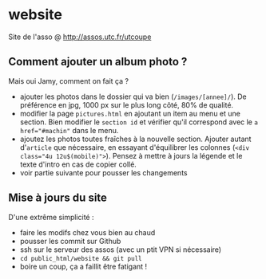 # website
Site de l'asso @ http://assos.utc.fr/utcoupe

## Comment ajouter un album photo ?
Mais oui Jamy, comment on fait ça ?
 - ajouter les photos dans le dossier qui va bien (`/images/[annee]/`). De préférence en jpg, 1000 px sur le plus long côté, 80% de qualité.
 - modifier la page `pictures.html` en ajoutant un item au menu et une section. Bien modifier le `section id` et vérifier qu'il correspond avec le `a href="#machin"` dans le menu.
 - ajoutez les photos toutes fraîches à la nouvelle section. Ajouter autant d'`article` que nécessaire, en essayant d'équilibrer les colonnes (`<div class="4u 12u$(mobile)">`). Pensez à mettre à jours la légende et le texte d'intro en cas de copier collé.
 - voir partie suivante pour pousser les changements

## Mise à jours du site
D'une extrême simplicité :
 - faire les modifs chez vous bien au chaud
 - pousser les commit sur Github
 - ssh sur le serveur des assos (avec un ptit VPN si nécessaire)
 - `cd public_html/website && git pull`
 - boire un coup, ça a faillit être fatigant !
